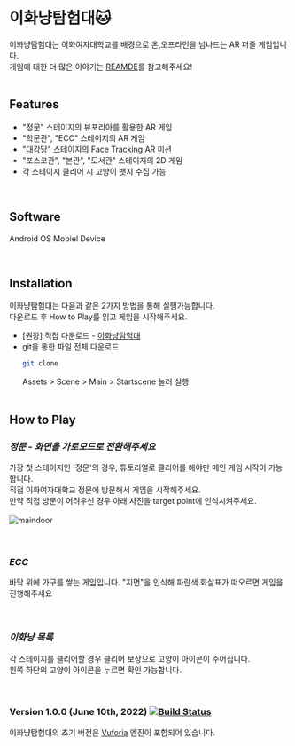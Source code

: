 # 이화냥탐험대🐱

이화냥탐험대는 이화여자대학교를 배경으로 온,오프라인을 넘나드는 AR 퍼즐 게임입니다. 
<br>
게임에 대한 더 많은 이야기는 [REAMDE](README.md)를 참고해주세요!
<br>
<br>


## Features
- "정문" 스테이지의 뷰포리아를 활용한 AR 게임
- "학문관", "ECC" 스테이지의 AR 게임
- "대강당" 스테이지의 Face Tracking AR 미션
- "포스코관", "본관", "도서관" 스테이지의 2D 게임
- 각 스테이지 클리어 시 고양이 뱃지 수집 가능

<br>

## Software
Android OS Mobiel Device

<br>

## Installation
이화냥탐험대는 다음과 같은 2가지 방법을 통해 실행가능합니다.<br>
다운로드 후 How to Play를 읽고 게임을 시작해주세요.<br>
- [권장] 직접 다운로드 - [이화냥탐험대](https://drive.google.com/drive/u/0/folders/1PoG5tKNEn3Qulff7zXJSkQ8pRmnaDZU5) 
- git을 통한 파일 전체 다운로드
  ```sh
  git clone
  ```
  Assets > Scene > Main > Startscene 눌러 실행
  <br>
  <br>
  
## How to Play
### ***정문*** - *화면을 가로모드로 전환해주세요*<br>
가장 첫 스테이지인 '정문'의 경우, 튜토리얼로 클리어를 해야만 메인 게임 시작이 가능합니다.<br>
직접 이화여자대학교 정문에 방문해서 게임을 시작해주세요.<br>
만약 직접 방문이 어려우신 경우 아래 사진을 target point에 인식시켜주세요.<br><br>
![maindoor](https://user-images.githubusercontent.com/61587396/173046037-ea8a5121-f5db-42cc-9832-5acd9a672beb.jpg)
<br><br><br>

### ***ECC***<br>
바닥 위에 가구를 쌓는 게임입니다. "지면"을 인식해 파란색 화살표가 떠오르면 게임을 진행해주세요
<br><br><br>
 
### ***이화냥 목록***<br>
각 스테이지를 클리어할 경우 클리어 보상으로 고양이 아이콘이 주어집니다.<br>
왼쪽 하단의 고양이 아이콘을 누르면 확인 가능합니다.<br><br><br>
  
 

### Version 1.0.0 (June 10th, 2022) [![Build Status](https://travis-ci.org/joemccann/dillinger.svg?branch=master)](https://travis-ci.org/joemccann/dillinger)
이화냥탐험대의 초기 버전은 [Vuforia](https://developer.vuforia.com/) 엔진이 포함되어 있습니다.



